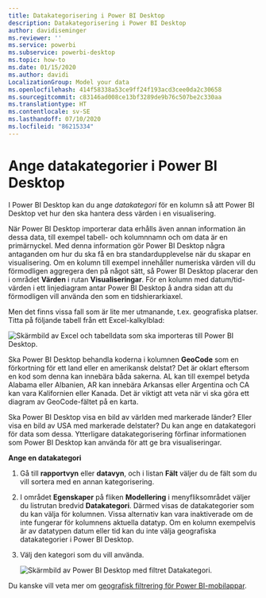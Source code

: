 ```yaml
---
title: Datakategorisering i Power BI Desktop
description: Datakategorisering i Power BI Desktop
author: davidiseminger
ms.reviewer: ''
ms.service: powerbi
ms.subservice: powerbi-desktop
ms.topic: how-to
ms.date: 01/15/2020
ms.author: davidi
LocalizationGroup: Model your data
ms.openlocfilehash: 414f58338a53ce9ff24f193acd3cee0da2c30658
ms.sourcegitcommit: c83146ad008ce13bf3289de9b76c507be2c330aa
ms.translationtype: HT
ms.contentlocale: sv-SE
ms.lasthandoff: 07/10/2020
ms.locfileid: "86215334"
---
```

# <a name="specify-data-categories-in-power-bi-desktop"></a>Ange datakategorier i Power BI Desktop
I Power BI Desktop kan du ange *datakategori* för en kolumn så att Power BI Desktop vet hur den ska hantera dess värden i en visualisering.

När Power BI Desktop importerar data erhålls även annan information än dessa data, till exempel tabell- och kolumnnamn och om data är en primärnyckel. Med denna information gör Power BI Desktop några antaganden om hur du ska få en bra standardupplevelse när du skapar en visualisering.
Om en kolumn till exempel innehåller numeriska värden vill du förmodligen aggregera den på något sätt, så Power BI Desktop placerar den i området **Värden** i rutan **Visualiseringar**. För en kolumn med datum/tid-värden i ett linjediagram antar Power BI Desktop å andra sidan att du förmodligen vill använda den som en tidshierarkiaxel.

Men det finns vissa fall som är lite mer utmanande, t.ex. geografiska platser. Titta på följande tabell från ett Excel-kalkylblad:

![Skärmbild av Excel och tabelldata som ska importeras till Power BI Desktop.](media/desktop-data-categorization/datacategorizationtable.png)

Ska Power BI Desktop behandla koderna i kolumnen **GeoCode** som en förkortning för ett land eller en amerikansk delstat?  Det är oklart eftersom en kod som denna kan innebära båda sakerna. AL kan till exempel betyda Alabama eller Albanien, AR kan innebära Arkansas eller Argentina och CA kan vara Kalifornien eller Kanada. Det är viktigt att veta när vi ska göra ett diagram av GeoCode-fältet på en karta. 

Ska Power BI Desktop visa en bild av världen med markerade länder? Eller visa en bild av USA med markerade delstater?  Du kan ange en datakategori för data som dessa. Ytterligare datakategorisering förfinar informationen som Power BI Desktop kan använda för att ge bra visualiseringar.  

**Ange en datakategori**

1. Gå till **rapportvyn** eller **datavyn**, och i listan **Fält** väljer du de fält som du vill sortera med en annan kategorisering.
2. I området **Egenskaper** på fliken **Modellering** i menyfliksområdet väljer du listrutan bredvid **Datakategori**.  Därmed visas de datakategorier som du kan välja för kolumnen. Vissa alternativ kan vara inaktiverade om de inte fungerar för kolumnens aktuella datatyp.  Om en kolumn exempelvis är av datatypen datum eller tid kan du inte välja geografiska datakategorier i Power BI Desktop. 
3. Välj den kategori som du vill använda.

   ![Skärmbild av Power BI Desktop med filtret Datakategori.](media/desktop-data-categorization/desktop-data-categorization.png)

Du kanske vill veta mer om [geografisk filtrering för Power BI-mobilappar](desktop-mobile-geofiltering.md).